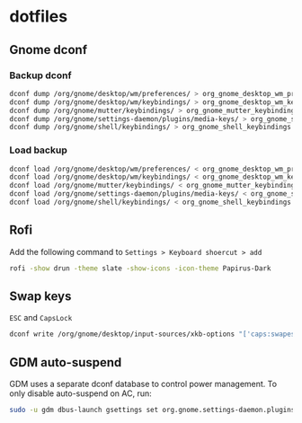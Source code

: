 # dotfiles

## Gnome dconf

### Backup dconf
```sh
dconf dump /org/gnome/desktop/wm/preferences/ > org_gnome_desktop_wm_preferences.bak
dconf dump /org/gnome/desktop/wm/keybindings/ > org_gnome_desktop_wm_keybindings.bak
dconf dump /org/gnome/mutter/keybindings/ > org_gnome_mutter_keybindings.bak
dconf dump /org/gnome/settings-daemon/plugins/media-keys/ > org_gnome_settings-daemon_plugins_media-keys.bak
dconf dump /org/gnome/shell/keybindings/ > org_gnome_shell_keybindings.bak
```

### Load backup
```sh
dconf load /org/gnome/desktop/wm/preferences/ < org_gnome_desktop_wm_preferences.bak
dconf load /org/gnome/desktop/wm/keybindings/ < org_gnome_desktop_wm_keybindings.bak
dconf load /org/gnome/mutter/keybindings/ < org_gnome_mutter_keybindings.bak
dconf load /org/gnome/settings-daemon/plugins/media-keys/ < org_gnome_settings-daemon_plugins_media-keys.bak
dconf load /org/gnome/shell/keybindings/ < org_gnome_shell_keybindings.bak
```

## Rofi

Add the following command to `Settings > Keyboard shoercut > add`

```sh
rofi -show drun -theme slate -show-icons -icon-theme Papirus-Dark
```

## Swap keys

`ESC` and `CapsLock`

```sh
dconf write /org/gnome/desktop/input-sources/xkb-options "['caps:swapescape']"
```

## GDM auto-suspend

GDM uses a separate dconf database to control power management. To only disable auto-suspend on AC, run:

```sh
sudo -u gdm dbus-launch gsettings set org.gnome.settings-daemon.plugins.power sleep-inactive-ac-type 'nothing'
```
